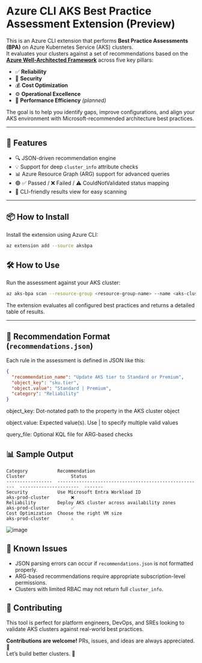 # Azure CLI AKS Best Practice Assessment Extension (Preview)

This is an Azure CLI extension that performs **Best Practice Assessments (BPA)** on Azure Kubernetes Service (AKS) clusters.  
It evaluates your clusters against a set of recommendations based on the **[Azure Well-Architected Framework](https://learn.microsoft.com/en-us/azure/architecture/framework/)** across five key pillars:

- ✅ **Reliability**  
- 🔐 **Security**  
- 💰 **Cost Optimization**  
- ⚙️ **Operational Excellence**  
- 🚀 **Performance Efficiency** *(planned)*

The goal is to help you identify gaps, improve configurations, and align your AKS environment with Microsoft-recommended architecture best practices.

---

## 🚀 Features

- 🔍 JSON-driven recommendation engine  
- 💡 Support for deep `cluster_info` attribute checks  
- 📊 Azure Resource Graph (ARG) support for advanced queries  
- 🟢 ✅ Passed / ❌ Failed / ⚠️ CouldNotValidated status mapping  
- 🧪 CLI-friendly results view for easy scanning  

---

## 📦 How to Install

Install the extension using Azure CLI:

```bash
az extension add --source aksbpa
```

## 🛠️ How to Use

Run the assessment against your AKS cluster:

```bash
az aks-bpa scan --resource-group <resource-group-name> --name <aks-cluster-name>
```

The extension evaluates all configured best practices and returns a detailed table of results.

---

## 📄 Recommendation Format (`recommendations.json`)

Each rule in the assessment is defined in JSON like this:

```json
{
  "recommendation_name": "Update AKS tier to Standard or Premium",
  "object_key": "sku.tier",
  "object.value": "Standard | Premium",
  "category": "Reliability"
}
```

object_key: Dot-notated path to the property in the AKS cluster object

object.value: Expected value(s). Use | to specify multiple valid values

query_file: Optional KQL file for ARG-based checks

## 📊 Sample Output

```text
Category           Recommendation                                          Cluster                 Status
-----------------  ------------------------------------------------------  ----------------------  -------
Security           Use Microsoft Entra Workload ID                        aks-prod-cluster        ❌
Reliability        Deploy AKS cluster across availability zones           aks-prod-cluster        ✅
Cost Optimization  Choose the right VM size                               aks-prod-cluster        ⚠️
```


![image](https://github.com/user-attachments/assets/1d213ead-95b1-4f69-8562-f179997b5f65)


## 🐞 Known Issues

- JSON parsing errors can occur if `recommendations.json` is not formatted properly.
- ARG-based recommendations require appropriate subscription-level permissions.
- Clusters with limited RBAC may not return full `cluster_info`.

## 🤝 Contributing

This tool is perfect for platform engineers, DevOps, and SREs looking to validate AKS clusters against real-world best practices.

**Contributions are welcome!** PRs, issues, and ideas are always appreciated. 🙏  
Let’s build better clusters. 🚀

